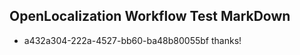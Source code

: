 ## OpenLocalization Workflow Test MarkDown
* a432a304-222a-4527-bb60-ba48b80055bf thanks!

<!--HONumber=Jul16_HO3-->


